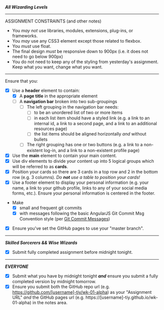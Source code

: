 _**All Wizarding Levels**_
****
ASSIGNMENT CONSTRAINTS (and other notes)
- You _may not_ use libraries, modules, extensions, plug-ins, or frameworks.
- You _may_ use any CSS3 element except those related to flexbox.
- You _must_ use float.
- The final design _must_ be responsive down to 900px (i.e. it does not need to go below 900px)
- You do not need to keep any of the styling from yesterday's assignment.  Keep what you want, change what you want.
****
Ensure that you:
- [X] Use a **header** element to contain:
  - [X] A **page title** in the appropriate element
  - [ ] A **navigation bar** broken into two sub-groupings
    - [ ] The left grouping in the navigation bar needs:
      - [ ] to be an unordered list of two or more items
      - [ ] in each list item should have a styled link  (e.g. a link to an internal id, a link to a second page, and a link to an additional resources page)
      - [ ] the list items should be aligned horizontally _and_ without bullets
    - [ ] The right grouping has one or two buttons (e.g. a link to a non-existent log-in, and a link to a non-existent profile page)
- [X] Use the **main** element to contain your main content.
- [X] Use div elements to divide your content up into 5 logical groups which will be referred to as **cards**.
- [X] Position your cards so there are 3 cards in a top row and 2 in the bottom row (e.g. 3 columns).  _Do **not** use a table to position your cards!_
- [X] Use a footer element to display your personal information (e.g. your name, a link to your github profile, links to any of your social media forms, etc.).  Ensure your personal information is centered in the footer.

- Make
  - [X] small and frequent git commits
  - [X] with messages following the basic AngularJS Git Commit Msg Convention style (per [Git Commit Messages](https://karma-runner.github.io/1.0/dev/git-commit-msg.html))
- [X] Ensure you've set the GitHub pages to use your "master branch".

****

_**Skilled Sorcerers && Wise Wizards**_

- [X] Submit fully completed assignment before midnight tonight.

****

_**EVERYONE**_

- [X] Submit what you have by midnight tonight _**and**_ ensure you submit a fully completed version by midnight tomorrow.
- [X] Ensure you submit both the GitHub repo url (e.g. https://github.com/[username]-tiy/wk-01-alpha) as your "Assignment URL" _and_ the GitHub pages url (e.g. https://[username]-tiy.github.io/wk-01-alpha) in the notes area.
